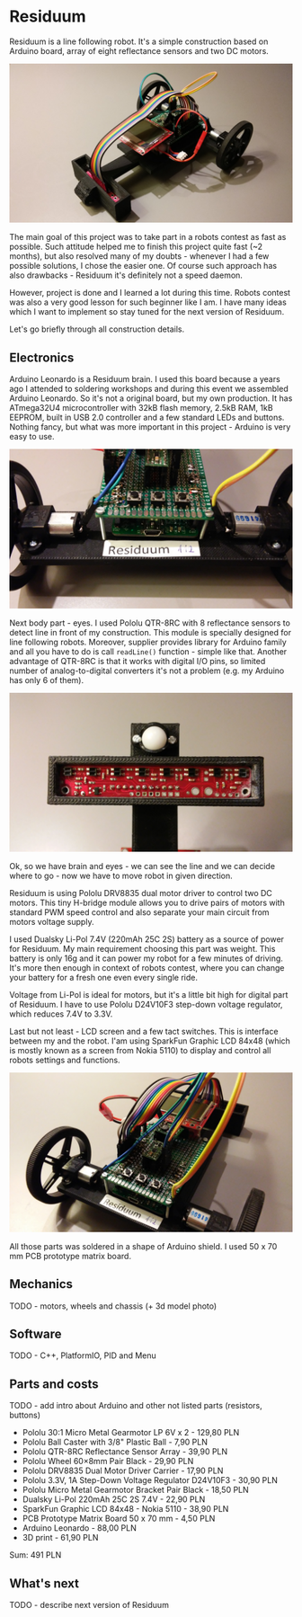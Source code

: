 # Residuum

Residuum is a line following robot. It's a simple construction based on Arduino
board, array of eight reflectance sensors and two DC motors.

![Residuum Robot](/other/photos/photo_1.jpg?raw=true)

The main goal of this project was to take part in a robots contest as fast as
possible. Such attitude helped me to finish this project quite fast (~2 months),
but also resolved many of my doubts - whenever I had a few possible solutions,
I chose the easier one. Of course such approach has also drawbacks - Residuum
it's definitely not a speed daemon.

However, project is done and I learned a lot during this time. Robots contest
was also a very good lesson for such beginner like I am. I have many ideas
which I want to implement so stay tuned for the next version of Residuum.

Let's go briefly through all construction details.

## Electronics

Arduino Leonardo is a Residuum brain. I used this board because a years ago I
attended to soldering workshops and during this event we assembled Arduino
Leonardo. So it's not a original board, but my own production. It has ATmega32U4
microcontroller with 32kB flash memory, 2.5kB RAM, 1kB EEPROM, built in USB
2.0 controller and a few standard LEDs and buttons. Nothing fancy, but what was
more important in this project - Arduino is very easy to use.

![electronics](/other/photos/photo_electronics.jpg?raw=true)

Next body part - eyes. I used Pololu QTR-8RC with 8 reflectance sensors to
detect line in front of my construction. This module is specially designed for
line following robots. Moreover, supplier provides library for Arduino family
and all you have to do is call `readLine()` function - simple like that. Another
advantage of QTR-8RC is that it works with digital I/O pins, so limited number
of analog-to-digital converters it's not a problem (e.g. my Arduino has only 6
of them).

![sensors](/other/photos/photo_sensors.jpg?raw=true)

Ok, so we have brain and eyes - we can see the line and we can decide where to
go - now we have to move robot in given direction.

Residuum is using Pololu DRV8835 dual motor driver to control two DC motors.
This tiny H-bridge module allows you to drive pairs of motors with standard PWM
speed control and also separate your main circuit from motors voltage supply.

I used Dualsky Li-Pol 7.4V (220mAh 25C 2S) battery as a source of power for
Residuum. My main requirement choosing this part was weight. This battery is
only 16g and it can power my robot for a few minutes of driving. It's more then
enough in context of robots contest, where you can change your battery for a
fresh one even every single ride.

Voltage from Li-Pol is ideal for motors, but it's a little bit high for digital
part of Residuum. I have to use Pololu D24V10F3 step-down voltage regulator,
which reduces 7.4V to 3.3V.

Last but not least - LCD screen and a few tact switches. This is interface
between my and the robot. I'am using SparkFun Graphic LCD 84x48 (which is mostly
known as a screen from Nokia 5110) to display and control all robots settings
and functions.

![sensors](/other/photos/photo_board.jpg?raw=true)

All those parts was soldered in a shape of Arduino shield. I used 50 x 70 mm
PCB prototype matrix board.

## Mechanics

TODO - motors, wheels and chassis (+ 3d model photo)

## Software

TODO - C++, PlatformIO, PID and Menu

## Parts and costs

TODO - add intro about Arduino and other not listed parts (resistors, buttons)

* Pololu 30:1 Micro Metal Gearmotor LP 6V x 2 - 129,80 PLN
* Pololu Ball Caster with 3/8" Plastic Ball - 7,90 PLN
* Pololu QTR-8RC Reflectance Sensor Array - 39,90 PLN
* Pololu Wheel 60×8mm Pair Black - 29,90 PLN
* Pololu DRV8835 Dual Motor Driver Carrier - 17,90 PLN
* Pololu 3.3V, 1A Step-Down Voltage Regulator D24V10F3 - 30,90 PLN
* Pololu Micro Metal Gearmotor Bracket Pair Black - 18,50 PLN
* Dualsky Li-Pol 220mAh 25C 2S 7.4V - 22,90 PLN
* SparkFun Graphic LCD 84x48 - Nokia 5110 - 38,90 PLN
* PCB Prototype Matrix Board 50 x 70 mm  - 4,50 PLN
* Arduino Leonardo - 88,00 PLN
* 3D print - 61,90 PLN

Sum: 491 PLN

## What's next

TODO - describe next version of Residuum
